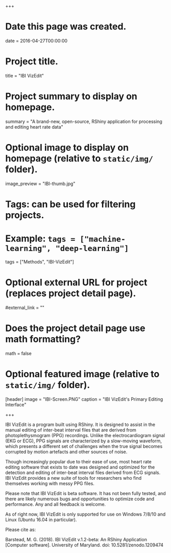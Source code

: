 +++
# Date this page was created.
date = 2016-04-27T00:00:00

# Project title.
title = "IBI VizEdit"

# Project summary to display on homepage.
summary = "A brand-new, open-source, RShiny application for processing and editing heart rate data"

# Optional image to display on homepage (relative to `static/img/` folder).
image_preview = "IBI-thumb.jpg"

# Tags: can be used for filtering projects.
# Example: `tags = ["machine-learning", "deep-learning"]`
tags = ["Methods", "IBI-VizEdit"]

# Optional external URL for project (replaces project detail page).
#external_link = ""

# Does the project detail page use math formatting?
math = false

# Optional featured image (relative to `static/img/` folder).
[header]
image = "IBI-Screen.PNG"
caption = "IBI VizEdit's Primary Editing Interface"

+++

IBI VizEdit is a program built using RShiny. It is designed to assist in the manual editing of inter-beat interval files that are derived from photoplethysmogram (PPG) recordings. Unlike the electrocardiogram signal (EKG or ECG), PPG signals are characterized by a slow-moving waveform, which presents a different set of challenges when the true signal becomes corrupted by motion artefacts and other sources of noise.

Though increasingly popular due to their ease of use, most heart rate editing software that exists to date was designed and optimized for the detection and editing of inter-beat interval files derived from ECG signals. IBI VizEdit provides a new suite of tools for researchers who find themselves working with messy PPG files.

Please note that IBI VizEdit is beta software. It has not been fully tested, and there are likely numerous bugs and opportunities to optimize code and performance. Any and all feedback is welcome. 

As of right now, IBI VizEdit is only supported for use on Windows 7/8/10 and Linux (Ubuntu 16.04 in particular).

Please cite as:

Barstead, M. G. (2018). IBI VizEdit v.1.2-beta: An RShiny Application [Computer software]. University of Maryland. doi: 10.5281/zenodo.1209474